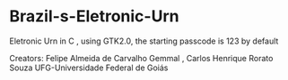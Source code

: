 # Brazil-s-Eletronic-Urn
Eletronic Urn in C , using GTK2.0, the starting passcode is 123 by default

Creators: Felipe Almeida de Carvalho Gemmal , Carlos Henrique Rorato Souza
UFG-Universidade Federal de Goiás
